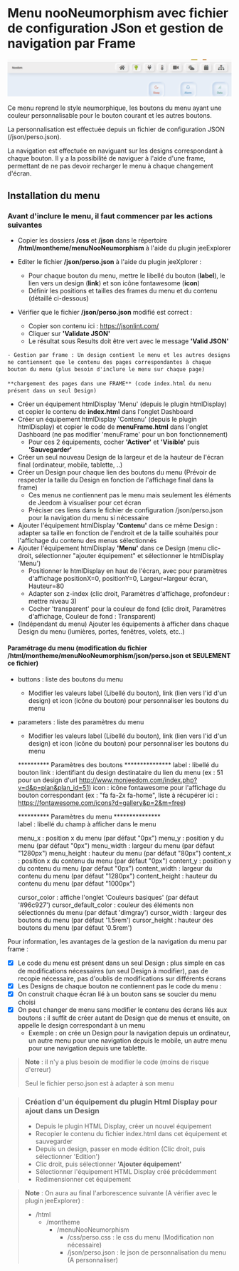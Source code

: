 # Menu nooNeumorphism avec fichier de configuration JSon et gestion de navigation par Frame
![Menu nooNeumorphism](./doc/images/demoMenuNooNeumorphism.gif)

Ce menu reprend le style neumorphique, les boutons du menu ayant  une couleur personnalisable pour le bouton courant et les autres boutons.

La personnalisation est effectuée depuis un fichier de configuration JSON (/json/perso.json).

La navigation est effectuée en naviguant sur les designs correspondant à chaque bouton. 
Il y a la possibilité de naviguer à l'aide d'une frame, permettant de ne pas devoir recharger le menu à chaque changement d'écran.

## Installation du menu

### Avant d'inclure le menu, il faut commencer par les actions suivantes

   - Copier les dossiers **/css** et **/json** dans le répertoire **/html/montheme/menuNooNeumorphism** à l'aide du plugin jeeExplorer

   - Editer le fichier **/json/perso.json** à l'aide du plugin jeeXplorer :
        - Pour chaque bouton du menu, mettre le libellé du bouton (**label**), le lien vers un design (**link**) et son icône fontawesome (**icon**)
		- Définir les positions et tailles des frames du menu et du contenu (détaillé ci-dessous)
   - Vérifier que le fichier **/json/perso.json** modifié est correct :
        - Copier son contenu ici : https://jsonlint.com/
        - Cliquer sur **'Validate JSON'**
        - Le résultat sous Results doit être vert avec le message **'Valid JSON'**

	- Gestion par frame : Un design contient le menu et les autres designs ne contiennent que le contenu des pages correspondantes à chaque bouton du menu (plus besoin d'inclure le menu sur chaque page)
	
	**chargement des pages dans une FRAME** (code index.html du menu présent dans un seul Design)

   - Créer un équipement htmlDisplay 'Menu' (depuis le plugin htmlDisplay) et copier le contenu de **index.html** dans l'onglet Dashboard
   - Créer un équipement htmlDisplay 'Contenu' (depuis le plugin htmlDisplay) et copier le code de **menuFrame.html** dans l'onglet Dashboard (ne pas modifier 'menuFrame' pour un bon fonctionnement)
        - Pour ces 2 équipements, cocher **'Activer'** et **'Visible'** puis **'Sauvegarder'**
   - Créer un seul nouveau Design de la largeur et de la hauteur de l'écran final (ordinateur, mobile, tablette, ..)
   - Créer un Design pour chaque lien des boutons du menu (Prévoir de respecter la taille du Design en fonction de l'affichage final dans la frame)
        - Ces menus ne contiennent pas le menu mais seulement les éléments de Jeedom à visualiser pour cet écran
        - Préciser ces liens dans le fichier de configuration /json/perso.json pour la navigation du menu si nécessaire
   - Ajouter l'équipement htmlDisplay **'Contenu'** dans ce même Design : adapter sa taille en fonction de l'endroit et de la taille souhaités pour l'affichage du contenu des menus sélectionnés
   - Ajouter l'équipement htmlDisplay **'Menu'** dans ce Design (menu clic-droit, sélectionner "ajouter équipement" et sélectionner le htmlDisplay 'Menu')
        - Positionner le htmlDisplay en haut de l'écran, avec pour paramètres d'affichage positionX=0, positionY=0, Largeur=largeur écran, Hauteur=80
        - Adapter son z-index (clic droit, Paramètres d'affichage, profondeur : mettre niveau 3)
        - Cocher 'transparent' pour la couleur de fond (clic droit, Paramètres d'affichage, Couleur de fond : Transparent)
   - (Indépendant du menu) Ajouter les équipements à afficher dans chaque Design du menu (lumières, portes, fenêtres, volets, etc..)

#### Paramétrage du menu (modification du fichier /html/montheme/menuNooNeumorphism/json/perso.json et SEULEMENT ce fichier)

   - buttons : liste des boutons du menu
        - Modifier les valeurs label (Libellé du bouton), link (lien vers l'id d'un design) et icon (icône du bouton) pour personnaliser les boutons du menu
   - parameters : liste des paramètres du menu
        - Modifier les valeurs label (Libellé du bouton), link (lien vers l'id d'un design) et icon (icône du bouton) pour personnaliser les boutons du menu
       
	   ********** Paramètres des boutons ***************
		label : libellé du bouton
		link : identifiant du design destinataire du lien du menu (ex : 51 pour un design d'url http://www.monjeedom.com/index.php?v=d&p=plan&plan_id=51)
		icon : icône fontawesome pour l'affichage du bouton correspondant (ex : "fa fa-2x fa-home", liste à récupérer ici : https://fontawesome.com/icons?d=gallery&p=2&m=free)

       ********** Paramètres du menu ***************	
        label : libellé du champ à afficher dans le menu

        menu_x : position x du menu (par défaut "0px")
        menu_y : position y du menu (par défaut "0px")
        menu_width : largeur du menu (par défaut "1280px")
        menu_height : hauteur du menu (par défaut "80px")
        content_x : position x du contenu du menu (par défaut "0px")
        content_y : position y du contenu du menu (par défaut "0px")
        content_width : largeur du contenu du menu (par défaut "1280px")
        content_height : hauteur du contenu du menu (par défaut "1000px")

        cursor_color : affiche l'onglet 'Couleurs basiques' (par défaut '#96c927')
        cursor_default_color : couleur des éléments non sélectionnés du menu (par défaut 'dimgray')
        cursor_width : largeur des boutons du menu (par défaut '1.5rem')
        cursor_height : hauteur des boutons du menu (par défaut '0.5rem')
		
Pour information, les avantages de la gestion de la navigation du menu par frame :
- [x] Le code du menu est présent dans un seul Design : plus simple en cas de modifications nécessaires (un seul Design à modifier), pas de recopie nécessaire, pas d'oublis de modifications sur différents écrans
- [x] Les Designs de chaque bouton ne contiennent pas le code du menu :
- [x] On construit chaque écran lié à un bouton sans se soucier du menu choisi
- [x] On peut changer de menu sans modifier le contenu des écrans liés aux boutons : il suffit de créer autant de Design que de menus et ensuite, on appelle le design correspondant à un menu
   - Exemple : on crée un Design pour la navigation depuis un ordinateur, un autre menu pour une navigation depuis le mobile, un autre menu pour une navigation depuis une tablette.

>**Note** : il n'y a plus besoin de modifier le code (moins de risque d'erreur)
>
>Seul le fichier perso.json est à adapter à son menu

>### Création d'un équipement du plugin Html Display pour ajout dans un Design
>
>   - Depuis le plugin HTML Display, créer un nouvel équipement
>   - Recopier le contenu du fichier index.html dans cet équipement et sauvegarder
>   - Depuis un design, passer en mode édition (Clic droit, puis sélectionner 'Edition')
>   - Clic droit, puis sélectionner **'Ajouter équipement'**
>   - Sélectionner l'équipement HTML Display créé précédemment
>   - Redimensionner cet équipement

>**Note** : On aura au final l'arborescence suivante (A vérifier avec le plugin jeeExplorer) :
>
>- /html
>    - /montheme
>        - /menuNooNeumorphism
>            - /css/perso.css : le css du menu (Modification non nécessaire)
>            - /json/perso.json : le json de personnalisation du menu (A personnaliser)
